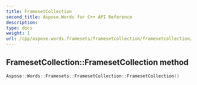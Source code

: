 ```yaml
---
title: FramesetCollection
second_title: Aspose.Words for C++ API Reference
description: 
type: docs
weight: 1
url: /cpp/aspose.words.framesets/framesetcollection/framesetcollection/
---
```

## FramesetCollection::FramesetCollection method




```cpp
Aspose::Words::Framesets::FramesetCollection::FramesetCollection()
```

